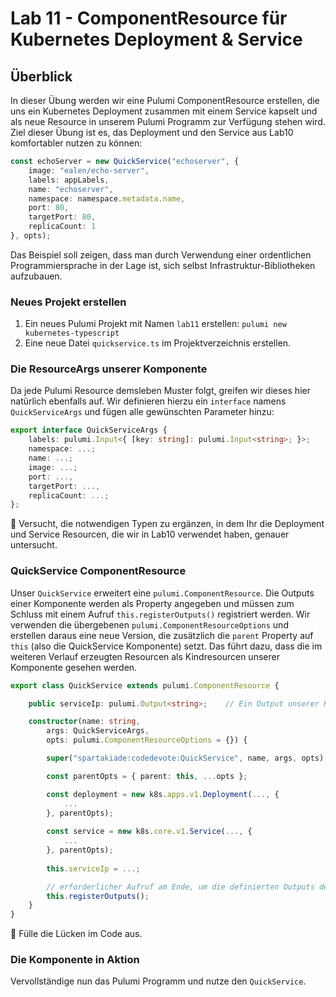 # Lab 11 - ComponentResource für Kubernetes Deployment & Service

## Überblick

In dieser Übung werden wir eine Pulumi ComponentResource erstellen, die uns ein Kubernetes Deployment zusammen mit einem Service kapselt und als neue Resource in unserem Pulumi Programm zur Verfügung stehen wird. Ziel dieser Übung ist es, das Deployment und den Service aus Lab10 komfortabler nutzen zu können:

```ts
const echoServer = new QuickService("echoserver", {
    image: "ealen/echo-server",
    labels: appLabels,
    name: "echoserver",
    namespace: namespace.metadata.name,
    port: 80,
    targetPort: 80, 
    replicaCount: 1
}, opts);
```

Das Beispiel soll zeigen, dass man durch Verwendung einer ordentlichen Programmiersprache in der Lage ist, sich selbst Infrastruktur-Bibliotheken aufzubauen. 

### Neues Projekt erstellen

1. Ein neues Pulumi Projekt mit Namen `lab11` erstellen: `pulumi new kubernetes-typescript`
2. Eine neue Datei `quickservice.ts` im Projektverzeichnis erstellen.

### Die ResourceArgs unserer Komponente

Da jede Pulumi Resource demsleben Muster folgt, greifen wir dieses hier natürlich ebenfalls auf. Wir definieren hierzu ein `interface` namens `QuickServiceArgs` und fügen alle gewünschten Parameter hinzu:

```ts
export interface QuickServiceArgs {
    labels: pulumi.Input<{ [key: string]: pulumi.Input<string>; }>;
    namespace: ...;
    name: ...;
    image: ...;
    port: ...,
    targetPort: ...,
    replicaCount: ...;
};
```

:muscle: Versucht, die notwendigen Typen zu ergänzen, in dem Ihr die Deployment und Service Resourcen, die wir in Lab10 verwendet haben, genauer untersucht.

### QuickService ComponentResource

Unser `QuickService` erweitert eine `pulumi.ComponentResource`. Die Outputs einer Komponente werden als Property angegeben und müssen zum Schluss mit einem Aufruf `this.registerOutputs()` registriert werden. Wir verwenden die übergebenen `pulumi.ComponentResourceOptions` und erstellen daraus eine neue Version, die zusätzlich die `parent` Property auf `this` (also die QuickService Komponente) setzt. Das führt dazu, dass die im weiteren Verlauf erzeugten Resourcen als Kindresourcen unserer Komponente gesehen werden. 

```ts
export class QuickService extends pulumi.ComponentResource {

    public serviceIp: pulumi.Output<string>;    // Ein Output unserer Komponente

    constructor(name: string,
        args: QuickServiceArgs,
        opts: pulumi.ComponentResourceOptions = {}) {

        super("spartakiade:codedevote:QuickService", name, args, opts);

        const parentOpts = { parent: this, ...opts };

        const deployment = new k8s.apps.v1.Deployment(..., {
            ...
        }, parentOpts);
        
        const service = new k8s.core.v1.Service(..., {
            ...
        }, parentOpts);
        
        this.serviceIp = ...;

        // erforderlicher Aufruf am Ende, um die definierten Outputs der Komponente zu registrieren
        this.registerOutputs();     
    }
}
```

:muscle: Fülle die Lücken im Code aus.

### Die Komponente in Aktion

Vervollständige nun das Pulumi Programm und nutze den `QuickService`.

